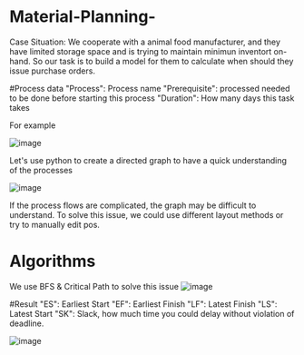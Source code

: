 # Material-Planning-

Case Situation: We cooperate with a animal food manufacturer, and they have limited storage space and is trying to maintain minimun inventort on-hand.
So our task is to build a model for them to calculate when should they issue purchase orders.

#Process data
"Process": Process name
"Prerequisite": processed needed to be done before starting this process
"Duration": How many days this task takes

For example

![image](https://user-images.githubusercontent.com/58899897/194221480-25f60155-a62b-4289-a332-3a114a6b8890.png)

Let's use python to create a directed graph to have a quick understanding of the processes

![image](https://user-images.githubusercontent.com/58899897/194221788-78aeb6df-721d-4ead-b0d2-ea0e97e8dd4e.png)

If the process flows are complicated, the graph may be difficult to understand. To solve this issue, we could use different layout methods or try to manually edit pos.

# Algorithms
We use BFS & Critical Path to solve this issue
![image](https://user-images.githubusercontent.com/58899897/194223084-0fe2d9aa-42ed-4e8c-8e13-91960ae429ec.png)


#Result
"ES": Earliest Start
"EF": Earliest Finish
"LF": Latest Finish
"LS": Latest Start
"SK": Slack, how much time you could delay without violation of deadline.

![image](https://user-images.githubusercontent.com/58899897/194224785-f3b11c84-cbd2-449a-876e-7b19447c2b00.png)

